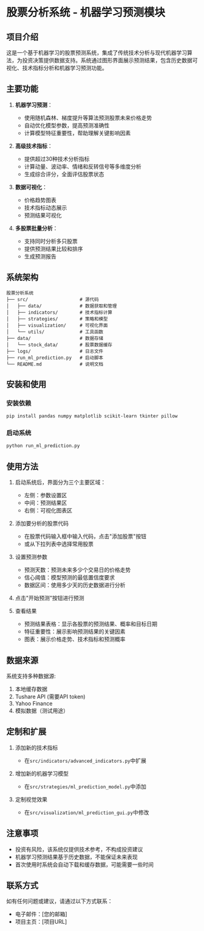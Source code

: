 # 股票分析系统 - 机器学习预测模块

## 项目介绍

这是一个基于机器学习的股票预测系统，集成了传统技术分析与现代机器学习算法，为投资决策提供数据支持。系统通过图形界面展示预测结果，包含历史数据可视化、技术指标分析和机器学习预测功能。

## 主要功能

1. **机器学习预测**：
   - 使用随机森林、梯度提升等算法预测股票未来价格走势
   - 自动优化模型参数，提高预测准确性
   - 计算模型特征重要性，帮助理解关键影响因素

2. **高级技术指标**：
   - 提供超过30种技术分析指标
   - 计算动量、波动率、情绪和反转信号等多维度分析
   - 生成综合评分，全面评估股票状态

3. **数据可视化**：
   - 价格趋势图表
   - 技术指标动态展示
   - 预测结果可视化

4. **多股票批量分析**：
   - 支持同时分析多只股票
   - 提供预测结果比较和排序
   - 生成预测报告

## 系统架构

```
股票分析系统
├── src/                   # 源代码
│   ├── data/              # 数据获取和管理
│   ├── indicators/        # 技术指标计算
│   ├── strategies/        # 策略和模型
│   ├── visualization/     # 可视化界面
│   └── utils/             # 工具函数
├── data/                  # 数据存储
│   └── stock_data/        # 股票数据缓存
├── logs/                  # 日志文件
├── run_ml_prediction.py   # 启动脚本
└── README.md              # 说明文档
```

## 安装和使用

### 安装依赖

```bash
pip install pandas numpy matplotlib scikit-learn tkinter pillow
```

### 启动系统

```bash
python run_ml_prediction.py
```

## 使用方法

1. 启动系统后，界面分为三个主要区域：
   - 左侧：参数设置区
   - 中间：预测结果区
   - 右侧：可视化图表区

2. 添加要分析的股票代码
   - 在股票代码输入框中输入代码，点击"添加股票"按钮
   - 或从下拉列表中选择常用股票

3. 设置预测参数
   - 预测天数：预测未来多少个交易日的价格走势
   - 信心阈值：模型预测的最低置信度要求
   - 数据区间：使用多少天的历史数据进行分析

4. 点击"开始预测"按钮进行预测

5. 查看结果
   - 预测结果表格：显示各股票的预测结果、概率和目标日期
   - 特征重要性：展示影响预测结果的关键因素
   - 图表：展示价格走势、技术指标和预测概率

## 数据来源

系统支持多种数据源:
1. 本地缓存数据
2. Tushare API (需要API token)
3. Yahoo Finance
4. 模拟数据（测试用途）

## 定制和扩展

1. 添加新的技术指标
   - 在`src/indicators/advanced_indicators.py`中扩展

2. 增加新的机器学习模型
   - 在`src/strategies/ml_prediction_model.py`中添加

3. 定制视觉效果
   - 在`src/visualization/ml_prediction_gui.py`中修改

## 注意事项

- 投资有风险，该系统仅提供技术参考，不构成投资建议
- 机器学习预测结果基于历史数据，不能保证未来表现
- 首次使用时系统会自动下载和缓存数据，可能需要一些时间

## 联系方式

如有任何问题或建议，请通过以下方式联系：
- 电子邮件：[您的邮箱]
- 项目主页：[项目URL]